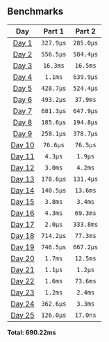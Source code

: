 <!--- benchmarking table --->
## Benchmarks

| Day | Part 1 | Part 2 |
| :---: | :---: | :---:  |
| [Day 1](./src/bin/01.rs) | `327.9µs` | `285.0µs` |
| [Day 2](./src/bin/02.rs) | `556.5µs` | `584.4µs` |
| [Day 3](./src/bin/03.rs) | `16.3ms` | `16.5ms` |
| [Day 4](./src/bin/04.rs) | `1.1ms` | `639.9µs` |
| [Day 5](./src/bin/05.rs) | `428.7µs` | `524.4µs` |
| [Day 6](./src/bin/06.rs) | `493.2µs` | `37.9ms` |
| [Day 7](./src/bin/07.rs) | `681.3µs` | `647.9µs` |
| [Day 8](./src/bin/08.rs) | `185.6µs` | `194.8µs` |
| [Day 9](./src/bin/09.rs) | `258.1µs` | `378.7µs` |
| [Day 10](./src/bin/10.rs) | `76.6µs` | `76.5µs` |
| [Day 11](./src/bin/11.rs) | `4.3µs` | `1.9µs` |
| [Day 12](./src/bin/12.rs) | `3.0ms` | `4.2ms` |
| [Day 13](./src/bin/13.rs) | `178.6µs` | `131.4µs` |
| [Day 14](./src/bin/14.rs) | `140.5µs` | `13.6ms` |
| [Day 15](./src/bin/15.rs) | `3.8ms` | `3.4ms` |
| [Day 16](./src/bin/16.rs) | `4.3ms` | `69.3ms` |
| [Day 17](./src/bin/17.rs) | `2.0µs` | `333.8ms` |
| [Day 18](./src/bin/18.rs) | `714.2µs` | `77.3ms` |
| [Day 19](./src/bin/19.rs) | `746.5µs` | `667.2µs` |
| [Day 20](./src/bin/20.rs) | `1.7ms` | `12.5ms` |
| [Day 21](./src/bin/21.rs) | `1.1µs` | `1.2µs` |
| [Day 22](./src/bin/22.rs) | `1.6ms` | `73.6ms` |
| [Day 23](./src/bin/23.rs) | `1.2ms` | `2.4ms` |
| [Day 24](./src/bin/24.rs) | `362.6µs` | `3.3ms` |
| [Day 25](./src/bin/25.rs) | `126.0µs` | `17.0ns` |

**Total: 690.22ms**
<!--- benchmarking table --->
